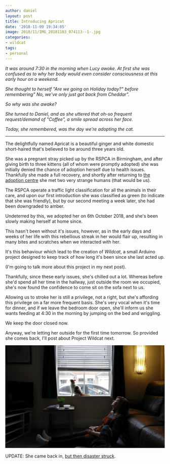 ```yaml
---
author: daniel
layout: post
title: Introducing Apricat
date: '2018-11-09 19:34:05'
image: 2018/11/IMG_20181103_074113--1-.jpg
categories:
- wildcat
tags:
- personal
---
```


<p class="intro"><em><span class="dropcap">I</span>t was around 7:30 in the morning when Lucy awoke. At first she was confused as to why her body would even consider consciousness at this early hour on a weekend.</em></p>

_She thought to herself "Are we going on Holiday today?" before remembering" No, we've only just got back from Cheddar"._

_So why was she awake?_

_She turned to Daniel, and as she uttered that oh-so frequent request/demand of "Coffee", a smile spread across her face._

_Today, she remembered, was the day we're adopting the cat._

------------------------------

The delightfully named Apricat is a beautiful ginger and white domestic short-haired that's believed to be around three years old.

She was a pregnant stray picked up by the RSPCA in Birmingham, and after giving birth to three kittens (all of whom were promptly adopted) she was initially denied the chance of adoption herself due to health issues. Thankfully she made a full recovery, and shortly after returning to [the adoption centre](http://www.rspca-worcester.org/) she met two very strange humans (that would be us).

The RSPCA operate a traffic light classification for all the animals in their care, and upon our first introduction she was classified as green (to indicate that she was friendly), but by our second meeting a week later, she had been downgraded to amber. 

Undeterred by this, we adopted her on 6th October 2018, and she's been slowly making herself at home since.

This hasn't been without it's issues, however, as in the early days and weeks of her life with this rebellious streak in her would flair up, resulting in many bites and scratches when we interacted with her.

It's this behaviour which lead to the creation of _Wildcat_, a small Arduino project designed to keep track of how long it's been since she last acted up.

(I'm going to talk more about this project in my next post).

Thankfully, since these early issues, she's chilled out a lot. Whereas before she'd spend all her time in the hallway, just outside the room we occupied, she's now found the confidence to come sit on the sofa next to us.

Allowing us to stroke her is still a privilege, not a right, but she's affording this privilege on a far more frequent basis. She's very vocal when it's time for dinner, and if we leave the bedroom door open, she'll inform us she wants feeding at 4:30 in the morning by jumping on the bed and wriggling.

We keep the door closed now.

Anyway, we're letting her outside for the first time tomorrow. So provided she comes back, I'll post about Project Wildcat next.

![IMG_20181013_155949--2-](/assets/img/2018/11/IMG_20181013_155949--2-.jpg)

UPDATE: She came back in, [but then disaster struck](/2018/11/10/project-wildcat-has-been-delayed/).
